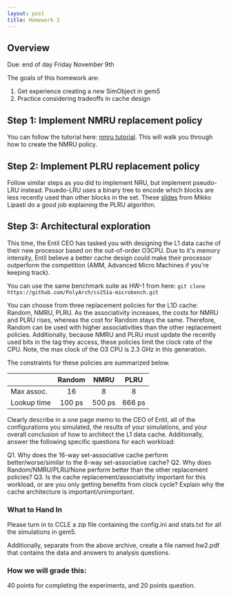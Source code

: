 ```yaml
---
layout: post
title: Homework 2
---
```


## Overview

Due: end of day Friday November 9th

The goals of this homework are:
1. Get experience creating a new SimObject in gem5
2. Practice considering tradeoffs in cache design

## Step 1: Implement NMRU replacement policy

You can follow the tutorial here: [nmru tutorial]({{site.baseurl}}/hws/nmru-tut). This will walk you through how to create the NMRU policy.


## Step 2: Implement PLRU replacement policy

Follow similar steps as you did to implement NRU, but implement pseudo-LRU instead. Psuedo-LRU uses a binary tree to encode which blocks are less recently used than other blocks in the set. These [slides](https://ece752.ece.wisc.edu/lect11-cache-replacement.pdf) from Mikko Lipasti do a good job explaining the PLRU algorithm.

## Step 3: Architectural exploration

This time, the Entil CEO has tasked you with designing the L1 data cache of their new processor based on the out-of-order O3CPU. Due to it's memory intensity, Entil believe a better cache design could make their processor outperform the competition (AMM, Advanced Micro Machines if you're keeping track).

You can use the same benchmark suite as HW-1 from here: ```git clone https://github.com/PolyArch/cs251a-microbench.git```

You can choose from three replacement policies for the L1D cache: Random, NMRU, PLRU. As the associativity increases, the costs for NMRU and PLRU rises, whereas the cost for Random stays the same. Therefore, Random can be used with higher associativities than the other replacement policies. Additionally, because NMRU and PLRU must update the recently used bits in the tag they access, these policies limit the clock rate of the CPU. Note, the max clock of the O3 CPU is 2.3 GHz in this generation.

The constraints for these policies are summarized below.

|           |Random| NMRU	| PLRU |
|-----------|:----:|:----:|:-----:|
|Max assoc. |16    |8	    |8     |
|Lookup time|100 ps|500 ps|666 ps|

Clearly describe in a one page memo to the CEO of Entil, all of the configurations you simulated, the results of your simulations, and your overall conclusion of how to architect the L1 data cache. Additionally, answer the following specific questions for each workload:

Q1. Why does the 16-way set-associative cache perform better/worse/similar to the 8-way set-associative cache?
Q2. Why does Random/NMRU/PLRU/None perform better than the other replacement policies?
Q3. Is the cache replacement/associativity important for this workload, or are you only getting benefits from clock cycle? Explain why the cache architecture is important/unimportant.

### What to Hand In
Please turn in to CCLE a zip file containing the config.ini
and stats.txt for all the simulations in gem5.

Additionally, separate from the above archive, create a file named hw2.pdf
that contains the data and answers to analysis questions.

### How we will grade this:
40 points for completing the experiments, and 20 points question.
